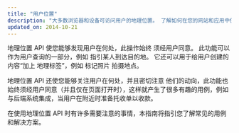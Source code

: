 ```yaml
---
title: "用户位置"
description: "大多数浏览器和设备可访问用户的地理位置。 了解如何在您的网站和应用中使用用户的位置。"
updated_on: 2014-10-21
---
```


<p class="intro">
  地理位置 API 使您能够发现用户在何处，此操作始终 须经用户同意。 此功能可以作为用户查询的一部分，例如 指引某人到达目的地。 它还可以用于给用户创建的内容“加上 地理标签”，例如 标记照片 拍摄地点。
</p>

地理位置 API 还使您能够关注用户在何处，并且密切注意
他们的动向，此功能也始终须经用户同意（并且仅在页面打开时），这样就产生了很多有趣的用例，例如与后端系统集成，当用户在附近时准备托收单以收款。

在使用地理位置 API 时有许多需要注意的事情，本指南将指引您了解常见的用例和解决方案。

